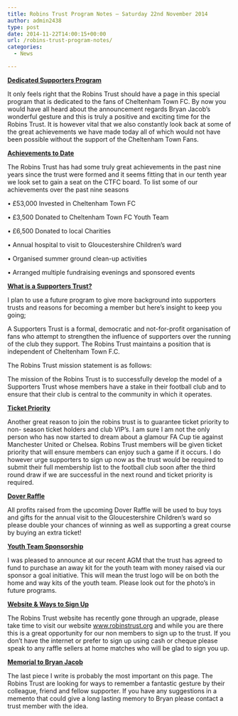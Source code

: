 ```yaml
---
title: Robins Trust Program Notes – Saturday 22nd November 2014
author: admin2438
type: post
date: 2014-11-22T14:00:15+00:00
url: /robins-trust-program-notes/
categories:
  - News

---
```

<span style="text-decoration: underline;"><strong>Dedicated Supporters Program</strong></span>

It only feels right that the Robins Trust should have a page in this special program that is dedicated to the fans of Cheltenham Town FC. By now you would have all heard about the announcement regards Bryan Jacob’s wonderful gesture and this is truly a positive and exciting time for the Robins Trust. It is however vital that we also constantly look back at some of the great achievements we have made today all of which would not have been possible without the support of the Cheltenham Town Fans.

<!--more-->

<span style="text-decoration: underline;"><strong>Achievements to Date</strong></span>

The Robins Trust has had some truly great achievements in the past nine years since the trust were formed and it seems fitting that in our tenth year we look set to gain a seat on the CTFC board. To list some of our achievements over the past nine seasons
  
• £53,000 Invested in Cheltenham Town FC
  
• £3,500 Donated to Cheltenham Town FC Youth Team
  
• £6,500 Donated to local Charities
  
• Annual hospital to visit to Gloucestershire Children’s ward
  
• Organised summer ground clean-up activities
  
• Arranged multiple fundraising evenings and sponsored events

<span style="text-decoration: underline;"><strong>What is a Supporters Trust?</strong></span>

I plan to use a future program to give more background into supporters trusts and reasons for becoming a member but here’s insight to keep you going;

A Supporters Trust is a formal, democratic and not-for-profit organisation of fans who attempt to strengthen the influence of supporters over the running of the club they support. The Robins Trust maintains a position that is independent of Cheltenham Town F.C.

The Robins Trust mission statement is as follows:

The mission of the Robins Trust is to successfully develop the model of a Supporters Trust whose members have a stake in their football club and to ensure that their club is central to the community in which it operates.

<span style="text-decoration: underline;"><strong>Ticket Priority</strong></span>

Another great reason to join the robins trust is to guarantee ticket priority to non- season ticket holders and club VIP’s. I am sure I am not the only person who has now started to dream about a glamour FA Cup tie against Manchester United or Chelsea. Robins Trust members will be given ticket priority that will ensure members can enjoy such a game if it occurs. I do however urge supporters to sign up now as the trust would be required to submit their full membership list to the football club soon after the third round draw if we are successful in the next round and ticket priority is required.

<span style="text-decoration: underline;"><strong>Dover Raffle</strong></span>

All profits raised from the upcoming Dover Raffle will be used to buy toys and gifts for the annual visit to the Gloucestershire Children’s ward so please double your chances of winning as well as supporting a great course by buying an extra ticket!

<span style="text-decoration: underline;"><strong>Youth Team Sponsorship</strong></span>

I was pleased to announce at our recent AGM that the trust has agreed to fund to purchase an away kit for the youth team with money raised via our sponsor a goal initiative. This will mean the trust logo will be on both the home and way kits of the youth team. Please look out for the photo’s in future programs.

<span style="text-decoration: underline;"><strong>Website & Ways to Sign Up</strong></span>

The Robins Trust website has recently gone through an upgrade, please take time to visit our website <a href="http://www.robinstrust.org" target="_blank">www.robinstrust.org</a> and while you are there this is a great opportunity for our non members to sign up to the trust. If you don’t have the internet or prefer to sign up using cash or cheque please speak to any raffle sellers at home matches who will be glad to sign you up.

<span style="text-decoration: underline;"><strong>Memorial to Bryan Jacob</strong></span>

The last piece I write is probably the most important on this page. The Robins Trust are looking for ways to remember a fantastic gesture by their colleague, friend and fellow supporter. If you have any suggestions in a memento that could give a long lasting memory to Bryan please contact a trust member with the idea.